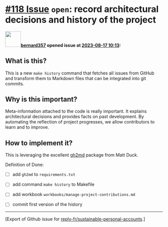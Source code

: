 # [\#118 Issue](https://github.com/reply-fr/sustainable-personal-accounts/issues/118) `open`: record architectural decisions and history of the project

#### <img src="https://avatars.githubusercontent.com/u/235078?v=4" width="50">[bernard357](https://github.com/bernard357) opened issue at [2023-08-17 10:13](https://github.com/reply-fr/sustainable-personal-accounts/issues/118):

## What is this?
This is a new `make history` command that fetches all issues from GitHub and transform them to Markdown files that can be integrated into git commits.

## Why is this important?
Meta-information attached to the code is really important. It explains architectural decisions and provides facts on past development. By automating the reflection of project progresses, we allow contributors to learn and to improve.

## How to implement it?
This is leveraging the excellent [gh2md](https://github.com/mattduck/gh2md) package from Matt Duck.

Definition of Done:
- [ ] add `gh2md` to `requirements.txt`
- [ ] add command `make history` to Makefile
- [ ] add workbook `workbooks/manage-project-contributions.md`
- [ ] commit first version of the history




-------------------------------------------------------------------------------



[Export of Github issue for [reply-fr/sustainable-personal-accounts](https://github.com/reply-fr/sustainable-personal-accounts).]

